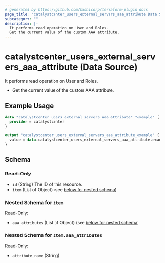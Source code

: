 ```yaml
---
# generated by https://github.com/hashicorp/terraform-plugin-docs
page_title: "catalystcenter_users_external_servers_aaa_attribute Data Source - terraform-provider-catalystcenter"
subcategory: ""
description: |-
  It performs read operation on User and Roles.
  Get the current value of the custom AAA attribute.
---
```


# catalystcenter_users_external_servers_aaa_attribute (Data Source)

It performs read operation on User and Roles.

- Get the current value of the custom AAA attribute.

## Example Usage

```terraform
data "catalystcenter_users_external_servers_aaa_attribute" "example" {
  provider = catalystcenter
}

output "catalystcenter_users_external_servers_aaa_attribute_example" {
  value = data.catalystcenter_users_external_servers_aaa_attribute.example.item
}
```

<!-- schema generated by tfplugindocs -->
## Schema

### Read-Only

- `id` (String) The ID of this resource.
- `item` (List of Object) (see [below for nested schema](#nestedatt--item))

<a id="nestedatt--item"></a>
### Nested Schema for `item`

Read-Only:

- `aaa_attributes` (List of Object) (see [below for nested schema](#nestedobjatt--item--aaa_attributes))

<a id="nestedobjatt--item--aaa_attributes"></a>
### Nested Schema for `item.aaa_attributes`

Read-Only:

- `attribute_name` (String)
